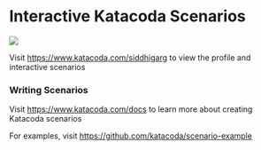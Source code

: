 # Interactive Katacoda Scenarios

[![](http://shields.katacoda.com/katacoda/siddhigarg/count.svg)](https://www.katacoda.com/siddhigarg "Get your profile on Katacoda.com")

Visit https://www.katacoda.com/siddhigarg to view the profile and interactive scenarios

### Writing Scenarios
Visit https://www.katacoda.com/docs to learn more about creating Katacoda scenarios

For examples, visit https://github.com/katacoda/scenario-example
